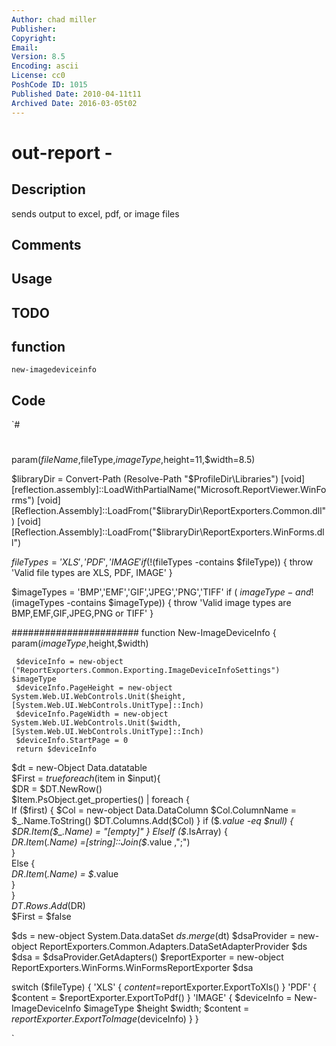 ```yaml
---
Author: chad miller
Publisher: 
Copyright: 
Email: 
Version: 8.5
Encoding: ascii
License: cc0
PoshCode ID: 1015
Published Date: 2010-04-11t11
Archived Date: 2016-03-05t02
---
```


# out-report - 

## Description

sends output to excel, pdf, or image files

## Comments



## Usage



## TODO



## function

`new-imagedeviceinfo`

## Code

`#
 #
 
 param($fileName,$fileType,$imageType,$height=11,$width=8.5)
 
 $libraryDir = Convert-Path (Resolve-Path "$ProfileDir\Libraries")
 [void][reflection.assembly]::LoadWithPartialName("Microsoft.ReportViewer.WinForms")
 [void][Reflection.Assembly]::LoadFrom("$libraryDir\ReportExporters.Common.dll")
 [void][Reflection.Assembly]::LoadFrom("$libraryDir\ReportExporters.WinForms.dll")
 
 $fileTypes = 'XLS','PDF','IMAGE'
 if (!($fileTypes -contains $fileType)) 
 { throw 'Valid file types are XLS, PDF, IMAGE' }
 
 $imageTypes = 'BMP','EMF','GIF','JPEG','PNG','TIFF'
 if ( $imageType -and !($imageTypes -contains $imageType)) 
 { throw 'Valid image types are BMP,EMF,GIF,JPEG,PNG or TIFF' }
 
 #######################
 function New-ImageDeviceInfo
 {
     param($imageType,$height,$width)
 
     $deviceInfo = new-object ("ReportExporters.Common.Exporting.ImageDeviceInfoSettings") $imageType
     $deviceInfo.PageHeight = new-object System.Web.UI.WebControls.Unit($height,[System.Web.UI.WebControls.UnitType]::Inch)
     $deviceInfo.PageWidth = new-object System.Web.UI.WebControls.Unit($width,[System.Web.UI.WebControls.UnitType]::Inch)
     $deviceInfo.StartPage = 0
     return $deviceInfo
 
 
 $dt = new-Object Data.datatable  
   $First = $true  
   foreach ($item in $input){  
     $DR = $DT.NewRow()  
     $Item.PsObject.get_properties() | foreach {  
       If ($first) {  
         $Col =  new-object Data.DataColumn  
         $Col.ColumnName = $_.Name.ToString()  
         $DT.Columns.Add($Col)       }  
       if ($_.value -eq $null) {  
         $DR.Item($_.Name) = "[empty]"  
       }  
       ElseIf ($_.IsArray) {  
         $DR.Item($_.Name) =[string]::Join($_.value ,";")  
       }  
       Else {  
         $DR.Item($_.Name) = $_.value  
       }  
     }  
     $DT.Rows.Add($DR)  
     $First = $false  
 
 $ds = new-object System.Data.dataSet 
 $ds.merge($dt)
 $dsaProvider = new-object ReportExporters.Common.Adapters.DataSetAdapterProvider $ds
 $dsa = $dsaProvider.GetAdapters()
 $reportExporter = new-object ReportExporters.WinForms.WinFormsReportExporter $dsa
 
 switch ($fileType)
 {
     'XLS'   { $content =$reportExporter.ExportToXls() }
     'PDF'   { $content = $reportExporter.ExportToPdf() }
     'IMAGE' { $deviceInfo = New-ImageDeviceInfo $imageType $height $width; $content =  $reportExporter.ExportToImage($deviceInfo) }
 }
 
 [System.IO.File]::WriteAllBytes($fileName,$content.ToArray())
`

